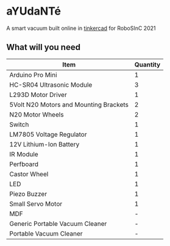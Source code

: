 # aYUdaNTé
A smart vacuum built online in [tinkercad](https://www.tinkercad.com/things/9JCeAIEu0vn-smart-vacuum-cleaner) for RoboSInC 2021

## What will you need
| Item  | Quantity |
| ------------- | ------------- |
|Arduino Pro Mini|1|
|HC-SR04 Ultrasonic Module|3|
|L293D Motor Driver|1|
|5Volt N20 Motors and Mounting Brackets|2|
|N20 Motor Wheels|2|
|Switch|1|
|LM7805 Voltage Regulator|1|
|12V Lithium-Ion Battery|1|
|IR Module|1|
|Perfboard|1|
|Castor Wheel|1|
|LED|1|
|Piezo Buzzer|1|
|Small Servo Motor|1|
|MDF|-|
|Generic Portable Vacuum Cleaner|-|
|Portable Vacuum Cleaner|-|

